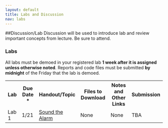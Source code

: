 ```yaml
---
layout: default
title: Labs and Discussion
nav: labs
---
```


##Discussion/Lab
Discussion will be used to introduce lab and review important concepts from lecture.  Be sure to attend.

### Labs

All labs must be demoed in your registered lab **1 week after it is assigned unless otherwise noted**.  Reports and code files must be submitted **by midnight** of the Friday that the lab is demoed.

<table>
<tbody>
<tr>
    <th>Lab</th>
    <th>Due Date *</th>
    <th>Handout/Topic</th>
    <th>Files to Download</th>
    <th>Notes and Other Links</th>
    <th>Submission</th>
</tr>
<tr>
    <td>Lab 1</td>
    <td>1/21</td>
    <td><a href="http://bits.usc.edu/files/ee209/labs/EE209_Lab1.pdf">Sound the Alarm</a></td>
    <td>None</td>
    <td>None</td>
    <td>TBA</td>
</tr>
</tbody>
</table>

